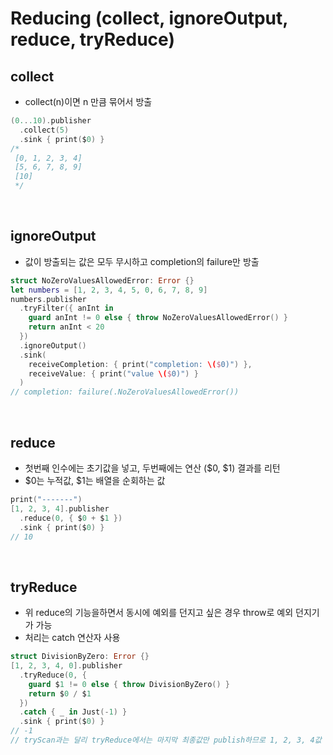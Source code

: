 # Reducing (collect, ignoreOutput, reduce, tryReduce)

## collect
- collect(n)이면 n 만큼 묶어서 방출
```Swift
(0...10).publisher
  .collect(5)
  .sink { print($0) }
/*
 [0, 1, 2, 3, 4]
 [5, 6, 7, 8, 9]
 [10]
 */
```
<br/>

## ignoreOutput
- 값이 방출되는 값은 모두 무시하고 completion의 failure만 방출
```Swift
struct NoZeroValuesAllowedError: Error {}
let numbers = [1, 2, 3, 4, 5, 0, 6, 7, 8, 9]
numbers.publisher
  .tryFilter({ anInt in
    guard anInt != 0 else { throw NoZeroValuesAllowedError() }
    return anInt < 20
  })
  .ignoreOutput()
  .sink(
    receiveCompletion: { print("completion: \($0)") },
    receiveValue: { print("value \($0)") }
  )
// completion: failure(.NoZeroValuesAllowedError())

```
<br/>

## reduce
- 첫번째 인수에는 초기값을 넣고, 두번째에는 연산 ($0, $1) 결과를 리턴
- $0는 누적값, $1는 배열을 순회하는 값
```Swift
print("-------")
[1, 2, 3, 4].publisher
  .reduce(0, { $0 + $1 })
  .sink { print($0) }
// 10
```
<br/>

## tryReduce
- 위 reduce의 기능을하면서 동시에 예외를 던지고 싶은 경우 throw로 예외 던지기가 가능
- 처리는 catch 연산자 사용
```Swift
struct DivisionByZero: Error {}
[1, 2, 3, 4, 0].publisher
  .tryReduce(0, {
    guard $1 != 0 else { throw DivisionByZero() }
    return $0 / $1
  })
  .catch { _ in Just(-1) }
  .sink { print($0) }
// -1
// tryScan과는 달리 tryReduce에서는 마지막 최종값만 publish하므로 1, 2, 3, 4값 출력 X
```
<br/>
